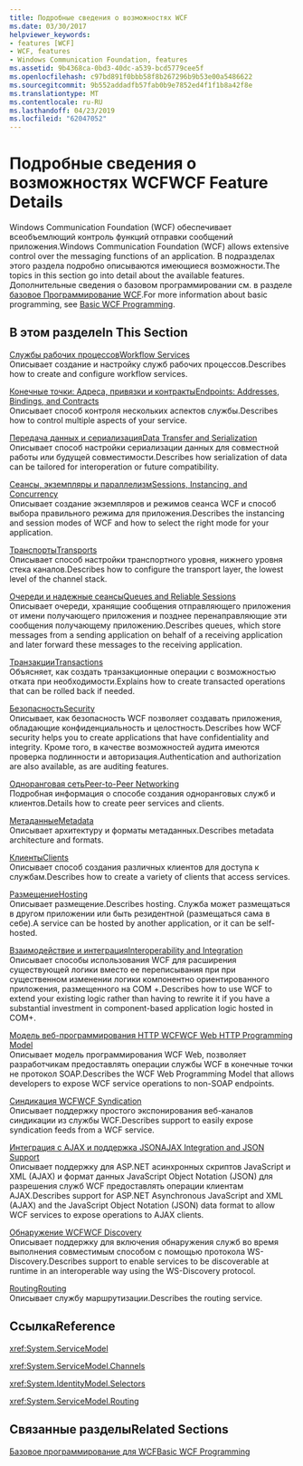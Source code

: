 ```yaml
---
title: Подробные сведения о возможностях WCF
ms.date: 03/30/2017
helpviewer_keywords:
- features [WCF]
- WCF, features
- Windows Communication Foundation, features
ms.assetid: 9b4368ca-0bd3-40dc-a539-bcd5779cee5f
ms.openlocfilehash: c97bd891f0bbb58f8b267296b9b53e00a5486622
ms.sourcegitcommit: 9b552addadfb57fab0b9e7852ed4f1f1b8a42f8e
ms.translationtype: MT
ms.contentlocale: ru-RU
ms.lasthandoff: 04/23/2019
ms.locfileid: "62047052"
---
```

# <a name="wcf-feature-details"></a><span data-ttu-id="5d777-102">Подробные сведения о возможностях WCF</span><span class="sxs-lookup"><span data-stu-id="5d777-102">WCF Feature Details</span></span>
<span data-ttu-id="5d777-103">Windows Communication Foundation (WCF) обеспечивает всеобъемлющий контроль функций отправки сообщений приложения.</span><span class="sxs-lookup"><span data-stu-id="5d777-103">Windows Communication Foundation (WCF) allows extensive control over the messaging functions of an application.</span></span> <span data-ttu-id="5d777-104">В подразделах этого раздела подробно описываются имеющиеся возможности.</span><span class="sxs-lookup"><span data-stu-id="5d777-104">The topics in this section go into detail about the available features.</span></span> <span data-ttu-id="5d777-105">Дополнительные сведения о базовом программировании см. в разделе [базовое Программирование WCF](../../../../docs/framework/wcf/basic-wcf-programming.md).</span><span class="sxs-lookup"><span data-stu-id="5d777-105">For more information about basic programming, see [Basic WCF Programming](../../../../docs/framework/wcf/basic-wcf-programming.md).</span></span>  
  
## <a name="in-this-section"></a><span data-ttu-id="5d777-106">В этом разделе</span><span class="sxs-lookup"><span data-stu-id="5d777-106">In This Section</span></span>  
 [<span data-ttu-id="5d777-107">Службы рабочих процессов</span><span class="sxs-lookup"><span data-stu-id="5d777-107">Workflow Services</span></span>](../../../../docs/framework/wcf/feature-details/workflow-services.md)  
 <span data-ttu-id="5d777-108">Описывает создание и настройку служб рабочих процессов.</span><span class="sxs-lookup"><span data-stu-id="5d777-108">Describes how to create and configure workflow services.</span></span>  
  
 [<span data-ttu-id="5d777-109">Конечные точки: Адреса, привязки и контракты</span><span class="sxs-lookup"><span data-stu-id="5d777-109">Endpoints: Addresses, Bindings, and Contracts</span></span>](../../../../docs/framework/wcf/feature-details/endpoints-addresses-bindings-and-contracts.md)  
 <span data-ttu-id="5d777-110">Описывает способ контроля нескольких аспектов службы.</span><span class="sxs-lookup"><span data-stu-id="5d777-110">Describes how to control multiple aspects of your service.</span></span>  
  
 [<span data-ttu-id="5d777-111">Передача данных и сериализация</span><span class="sxs-lookup"><span data-stu-id="5d777-111">Data Transfer and Serialization</span></span>](../../../../docs/framework/wcf/feature-details/data-transfer-and-serialization.md)  
 <span data-ttu-id="5d777-112">Описывает способ настройки сериализации данных для совместной работы или будущей совместимости.</span><span class="sxs-lookup"><span data-stu-id="5d777-112">Describes how serialization of data can be tailored for interoperation or future compatibility.</span></span>  
  
 [<span data-ttu-id="5d777-113">Сеансы, экземпляры и параллелизм</span><span class="sxs-lookup"><span data-stu-id="5d777-113">Sessions, Instancing, and Concurrency</span></span>](../../../../docs/framework/wcf/feature-details/sessions-instancing-and-concurrency.md)  
 <span data-ttu-id="5d777-114">Описывает создание экземпляров и режимов сеанса WCF и способ выбора правильного режима для приложения.</span><span class="sxs-lookup"><span data-stu-id="5d777-114">Describes the instancing and session modes of WCF and how to select the right mode for your application.</span></span>  
  
 [<span data-ttu-id="5d777-115">Транспорты</span><span class="sxs-lookup"><span data-stu-id="5d777-115">Transports</span></span>](../../../../docs/framework/wcf/feature-details/transports.md)  
 <span data-ttu-id="5d777-116">Описывает способ настройки транспортного уровня, нижнего уровня стека каналов.</span><span class="sxs-lookup"><span data-stu-id="5d777-116">Describes how to configure the transport layer, the lowest level of the channel stack.</span></span>  
  
 [<span data-ttu-id="5d777-117">Очереди и надежные сеансы</span><span class="sxs-lookup"><span data-stu-id="5d777-117">Queues and Reliable Sessions</span></span>](../../../../docs/framework/wcf/feature-details/queues-and-reliable-sessions.md)  
 <span data-ttu-id="5d777-118">Описывает очереди, хранящие сообщения отправляющего приложения от имени получающего приложения и позднее перенаправляющие эти сообщения получающему приложению.</span><span class="sxs-lookup"><span data-stu-id="5d777-118">Describes queues, which store messages from a sending application on behalf of a receiving application and later forward these messages to the receiving application.</span></span>  
  
 [<span data-ttu-id="5d777-119">Транзакции</span><span class="sxs-lookup"><span data-stu-id="5d777-119">Transactions</span></span>](../../../../docs/framework/wcf/feature-details/transactions-in-wcf.md)  
 <span data-ttu-id="5d777-120">Объясняет, как создать транзакционные операции с возможностью отката при необходимости.</span><span class="sxs-lookup"><span data-stu-id="5d777-120">Explains how to create transacted operations that can be rolled back if needed.</span></span>  
  
 [<span data-ttu-id="5d777-121">Безопасность</span><span class="sxs-lookup"><span data-stu-id="5d777-121">Security</span></span>](../../../../docs/framework/wcf/feature-details/security.md)  
 <span data-ttu-id="5d777-122">Описывает, как безопасность WCF позволяет создавать приложения, обладающие конфиденциальность и целостность.</span><span class="sxs-lookup"><span data-stu-id="5d777-122">Describes how WCF security helps you to create applications that have confidentiality and integrity.</span></span> <span data-ttu-id="5d777-123">Кроме того, в качестве возможностей аудита имеются проверка подлинности и авторизация.</span><span class="sxs-lookup"><span data-stu-id="5d777-123">Authentication and authorization are also available, as are auditing features.</span></span>  
  
 [<span data-ttu-id="5d777-124">Одноранговая сеть</span><span class="sxs-lookup"><span data-stu-id="5d777-124">Peer-to-Peer Networking</span></span>](../../../../docs/framework/wcf/feature-details/peer-to-peer-networking.md)  
 <span data-ttu-id="5d777-125">Подробная информация о способе создания одноранговых служб и клиентов.</span><span class="sxs-lookup"><span data-stu-id="5d777-125">Details how to create peer services and clients.</span></span>  
  
 [<span data-ttu-id="5d777-126">Метаданные</span><span class="sxs-lookup"><span data-stu-id="5d777-126">Metadata</span></span>](../../../../docs/framework/wcf/feature-details/metadata.md)  
 <span data-ttu-id="5d777-127">Описывает архитектуру и форматы метаданных.</span><span class="sxs-lookup"><span data-stu-id="5d777-127">Describes metadata architecture and formats.</span></span>  
  
 [<span data-ttu-id="5d777-128">Клиенты</span><span class="sxs-lookup"><span data-stu-id="5d777-128">Clients</span></span>](../../../../docs/framework/wcf/feature-details/clients.md)  
 <span data-ttu-id="5d777-129">Описывает способ создания различных клиентов для доступа к службам.</span><span class="sxs-lookup"><span data-stu-id="5d777-129">Describes how to create a variety of clients that access services.</span></span>  
  
 [<span data-ttu-id="5d777-130">Размещение</span><span class="sxs-lookup"><span data-stu-id="5d777-130">Hosting</span></span>](../../../../docs/framework/wcf/feature-details/hosting.md)  
 <span data-ttu-id="5d777-131">Описывает размещение.</span><span class="sxs-lookup"><span data-stu-id="5d777-131">Describes hosting.</span></span> <span data-ttu-id="5d777-132">Служба может размещаться в другом приложении или быть резидентной (размещаться сама в себе).</span><span class="sxs-lookup"><span data-stu-id="5d777-132">A service can be hosted by another application, or it can be self-hosted.</span></span>  
  
 [<span data-ttu-id="5d777-133">Взаимодействие и интеграция</span><span class="sxs-lookup"><span data-stu-id="5d777-133">Interoperability and Integration</span></span>](../../../../docs/framework/wcf/feature-details/interoperability-and-integration.md)  
 <span data-ttu-id="5d777-134">Описывает способы использования WCF для расширения существующей логики вместо ее переписывания при при существенном изменении логики компонентно ориентированного приложения, размещенного на COM +.</span><span class="sxs-lookup"><span data-stu-id="5d777-134">Describes how to use WCF to extend your existing logic rather than having to rewrite it if you have a substantial investment in component-based application logic hosted in COM+.</span></span>  
  
 [<span data-ttu-id="5d777-135">Модель веб-программирования HTTP WCF</span><span class="sxs-lookup"><span data-stu-id="5d777-135">WCF Web HTTP Programming Model</span></span>](../../../../docs/framework/wcf/feature-details/wcf-web-http-programming-model.md)  
 <span data-ttu-id="5d777-136">Описывает модель программирования WCF Web, позволяет разработчикам предоставлять операции службы WCF в конечные точки не протокол SOAP.</span><span class="sxs-lookup"><span data-stu-id="5d777-136">Describes the WCF Web Programming Model that allows developers to expose WCF service operations to non-SOAP endpoints.</span></span>  
  
 [<span data-ttu-id="5d777-137">Синдикация WCF</span><span class="sxs-lookup"><span data-stu-id="5d777-137">WCF Syndication</span></span>](../../../../docs/framework/wcf/feature-details/wcf-syndication.md)  
 <span data-ttu-id="5d777-138">Описывает поддержку простого экспонирования веб-каналов синдикации из службы WCF.</span><span class="sxs-lookup"><span data-stu-id="5d777-138">Describes support to easily expose syndication feeds from a WCF service.</span></span>  
  
 [<span data-ttu-id="5d777-139">Интеграция с AJAX и поддержка JSON</span><span class="sxs-lookup"><span data-stu-id="5d777-139">AJAX Integration and JSON Support</span></span>](../../../../docs/framework/wcf/feature-details/ajax-integration-and-json-support.md)  
 <span data-ttu-id="5d777-140">Описывает поддержку для ASP.NET асинхронных скриптов JavaScript и XML (AJAX) и формат данных JavaScript Object Notation (JSON) для разрешения служб WCF предоставлять операции клиентам AJAX.</span><span class="sxs-lookup"><span data-stu-id="5d777-140">Describes support for ASP.NET Asynchronous JavaScript and XML (AJAX) and the JavaScript Object Notation (JSON) data format to allow WCF services to expose operations to AJAX clients.</span></span>  
  
 [<span data-ttu-id="5d777-141">Обнаружение WCF</span><span class="sxs-lookup"><span data-stu-id="5d777-141">WCF Discovery</span></span>](../../../../docs/framework/wcf/feature-details/wcf-discovery.md)  
 <span data-ttu-id="5d777-142">Описывает поддержку для включения обнаружения служб во время выполнения совместимым способом с помощью протокола WS-Discovery.</span><span class="sxs-lookup"><span data-stu-id="5d777-142">Describes support to enable services to be discoverable at runtime in an interoperable way using the WS-Discovery protocol.</span></span>  
  
 [<span data-ttu-id="5d777-143">Routing</span><span class="sxs-lookup"><span data-stu-id="5d777-143">Routing</span></span>](../../../../docs/framework/wcf/feature-details/routing.md)  
 <span data-ttu-id="5d777-144">Описывает службу маршрутизации.</span><span class="sxs-lookup"><span data-stu-id="5d777-144">Describes the routing service.</span></span>  
  
## <a name="reference"></a><span data-ttu-id="5d777-145">Ссылка</span><span class="sxs-lookup"><span data-stu-id="5d777-145">Reference</span></span>  
 <xref:System.ServiceModel>  
  
 <xref:System.ServiceModel.Channels>  
  
 <xref:System.IdentityModel.Selectors>  
  
 <xref:System.ServiceModel.Routing>  
  
## <a name="related-sections"></a><span data-ttu-id="5d777-146">Связанные разделы</span><span class="sxs-lookup"><span data-stu-id="5d777-146">Related Sections</span></span>  
 [<span data-ttu-id="5d777-147">Базовое программирование для WCF</span><span class="sxs-lookup"><span data-stu-id="5d777-147">Basic WCF Programming</span></span>](../../../../docs/framework/wcf/basic-wcf-programming.md)
